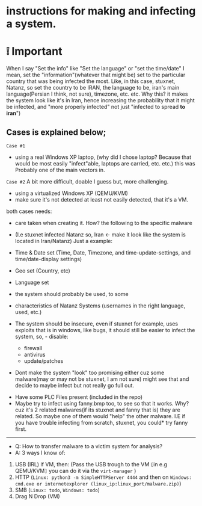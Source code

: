 # instructions for making and infecting a system.

# ❕ Important
When I say "Set the info" like "Set the language" or "set the time/date" I mean, set the "information"(whatever that might be) set to the particular country that was being infected the most. Like, in this case, stuxnet, Natanz, so set the country to be IRAN, the language to be, iran's main language(Persian I think, not sure), timezone, etc. etc.
Why this? it makes the system look like it's in Iran, hence increasing the probability that it might be infected, and "more properly infected" not just "infected to spread **to** **iran**")

## Cases is explained below;

`Case #1`
- using a real Windows XP laptop, (why did I chose laptop? Because that would be most easily "infect"able, laptops are carried, etc. etc.) this was Probably one of the main vectors in.


`Case #2` A bit more difficult, doable I guess but, more challenging.
- using a virtualized Windows XP (QEMU/KVM)
- make sure it's not detected at least not easily detected, that it's a VM.

both cases needs:
- care taken when creating it. How? the following to the specific malware
-  (I.e stuxnet infected Natanz so, Iran <- make it look like the system is located in Iran/Natanz) Just a example:
  - Time & Date set (Time, Date, Timezone, and time-update-settings, and time/date-display settings)
  - Geo set (Country, etc)
  - Language set
  - the system should probably be used, to some 
  - characteristics of Natanz Systems (usernames in the right language, used, etc.)
  
  -  The system should be insecure, even if stuxnet for example, uses exploits that is in windows, like bugs, it should still be easier to infect the system, so,
    -  disable:
        - firewall
        - antivirus
        - update/patches

* Dont make the system "look" too promising either cuz some malware(may or may not be stuxnet, I am not sure)  might see that and decide to maybe infect but not really go full out.
- Have some PLC Files present (included in the repo)
- Maybe try to infect using fanny.bmp too, to see so that it works. Why? cuz it's 2 related malwares(if its stuxnet and fanny that is) they are related. So maybe one of them would "help" the other malware. I.E if you have trouble infecting from scratch, stuxnet, you could* try fanny first.



---
- Q: How to transfer malware to a victim system for analysis?
- A: 3 ways I know of:
1. USB (IRL) if VM, then: (Pass the USB trough to the VM `[`in e.g QEMU/KVM`]` you can do it via the `virt-manager` )
2. HTTP (`Linux: python3 -m SimpleHTTPServer 4444` and then on `Windows: cmd.exe or internetexplorer (linux_ip:linux_port/malware.zip)`)
3. SMB (`Linux: todo`, `Windows: todo`)
4. Drag N Drop (VM)


